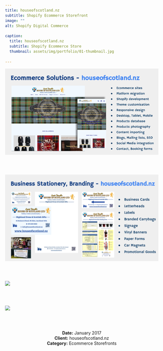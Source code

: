 ```yaml
---
title: houseofscotland.nz
subtitle: Shopify Ecommerce Storefront
image: ""
alt: Shopify Digital Commerce

caption:
  title: houseofscotland.nz
  subtitle: Shopify Ecommerce Store
  thumbnail: assets/img/portfolio/01-thumbnail.jpg

---
```


<div><img src="assets/img/portfolio/hos-website.jpg" style="width:700px;margin:auto;"/></div>

<br/><br />

<div><img src="assets/img/portfolio/hos-marketing.jpg" style="width:700px;margin:auto;"/></div>

<br/><br />

<div><img src="assets/img/portfolio/hos-website-main-page-desktop-version.png" style="width:700px;margin:auto;"/></div>

<br/><br />

<div><img src="assets/img/portfolio/hos-website-main-page-mobile-version.png" style="width:320px;margin:auto;"/></div>

<br/><br />

<!--{:.list-inline}-->
<div style="width:100%;text-align:center;">
<strong>Date:</strong> January 2017<br />
<strong>Client:</strong> houseofscotland.nz<br />
<strong>Category:</strong> Ecommerce Storefronts<br />
</div>